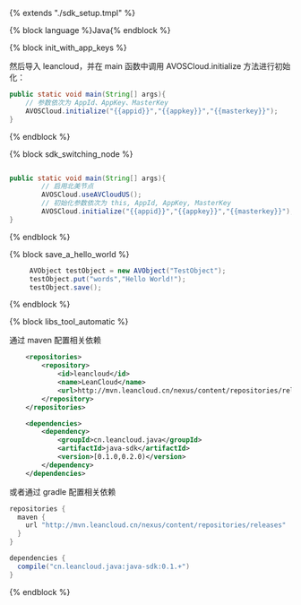 {% extends "./sdk_setup.tmpl" %}


{% block language %}Java{% endblock %}

{% block init_with_app_keys %}

然后导入 leancloud，并在 main 函数中调用 AVOSCloud.initialize 方法进行初始化：

```java
public static void main(String[] args){
    // 参数依次为 AppId、AppKey、MasterKey
    AVOSCloud.initialize("{{appid}}","{{appkey}}","{{masterkey}}");
}
```
{% endblock %}

{% block sdk_switching_node %}


``` java

public static void main(String[] args){
        // 启用北美节点
        AVOSCloud.useAVCloudUS();
        // 初始化参数依次为 this, AppId, AppKey, MasterKey
        AVOSCloud.initialize("{{appid}}","{{appkey}}","{{masterkey}}");
}
```
{% endblock %}

{% block save_a_hello_world %}


``` java
     AVObject testObject = new AVObject("TestObject");
     testObject.put("words","Hello World!");
     testObject.save();
```
{% endblock %}

{% block libs_tool_automatic %}

通过 maven 配置相关依赖

``` xml
	<repositories>
		<repository>
			<id>leancloud</id>
			<name>LeanCloud</name>
			<url>http://mvn.leancloud.cn/nexus/content/repositories/releases</url>
		</repository>
	</repositories>

	<dependencies>
		<dependency>
			<groupId>cn.leancloud.java</groupId>
			<artifactId>java-sdk</artifactId>
			<version>[0.1.0,0.2.0)</version>
		</dependency>
	</dependencies>
```

或者通过 gradle 配置相关依赖
```groovy
repositories {
  maven {
    url "http://mvn.leancloud.cn/nexus/content/repositories/releases"
  }
}

dependencies {
  compile("cn.leancloud.java:java-sdk:0.1.+")
}
```
{% endblock %}
